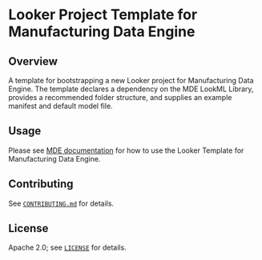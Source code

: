 # Looker Project Template for Manufacturing Data Engine

## Overview

A template for bootstrapping a new Looker project for Manufacturing Data Engine. The template declares a dependency on the MDE LookML Library, provides a recommended folder structure, and supplies an example manifest and default model file.

## Usage

Please see [MDE documentation](https://gmde.cloud) for how to use the Looker Template for Manufacturing Data Engine.

## Contributing

See [`CONTRIBUTING.md`](CONTRIBUTING.md) for details.

## License

Apache 2.0; see [`LICENSE`](LICENSE) for details.
